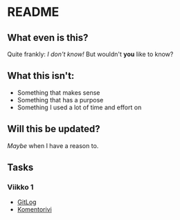# README
## What even is this?
Quite frankly: *I don't know!* But wouldn't **you** like to know?
## What this isn't:
* Something that makes sense
* Something that has a purpose
* Something I used a lot of time and effort on
## Will this be updated?
_Maybe_ when I have a reason to.
## Tasks
### Viikko 1
* [GitLog](https://github.com/Veloxization/ot-harjoitustyo/blob/master/laskarit/viikko1/gitlog.txt)
* [Komentorivi](https://github.com/Veloxization/ot-harjoitustyo/blob/master/laskarit/viikko1/komentorivi.txt)
